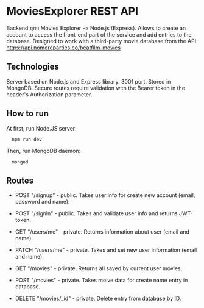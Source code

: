 
# MoviesExplorer REST API

Backend для Movies Explorer на Node.js (Express).
Allows to create an account to access the front-end part of the service and add entries to the database.
Designed to work with a third-party movie database from the API: https://api.nomoreparties.co/beatfilm-movies
## Technologies
Server based on Node.js and Express library. 3001 port. Stored in MongoDB. Secure routes require validation with the Bearer token in the header's Authorization parameter.

## How to run

  At first, run Node.JS server:
  
      npm run dev
  
  Then, run MongoDB daemon:
  
      mongod
## Routes

  - POST "/signup" - public. Takes user info for create new account (email, password and name).
  	
  - POST "/signin" - public. Takes and validate user info and returns JWT-token.
  
  - GET "/users/me" - private. Returns information about user (email and name).
  	
  - PATCH "/users/me" - private. Takes and set new user information (email and name).
  	
  - GET "/movies" - private. Returns all saved by current user movies.
	
  - POST "/movies" - private. Takes moive data for create name entry in database.

  - DELETE "/movies/_id" - private. Delete entry from database by ID.

